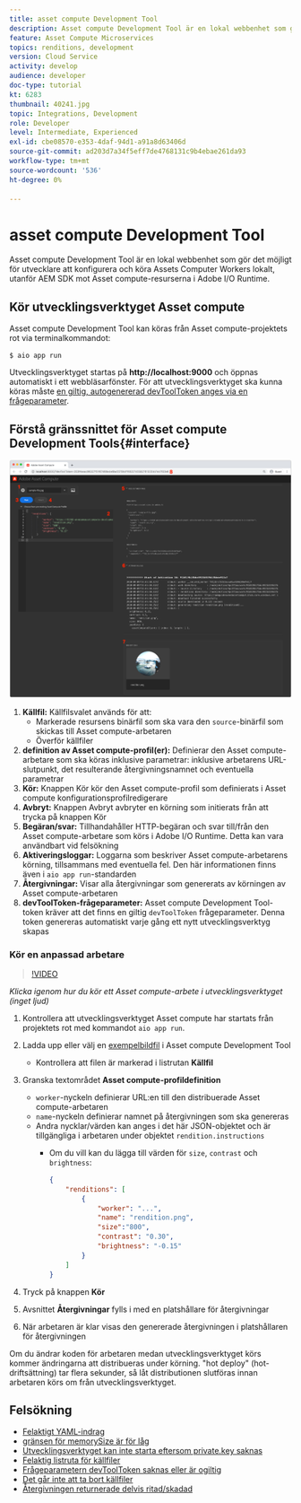```yaml
---
title: asset compute Development Tool
description: Asset compute Development Tool är en lokal webbenhet som gör det möjligt för utvecklare att konfigurera och köra Assets Computer Workers lokalt, utanför AEM SDK mot Asset compute-resurserna i Adobe I/O Runtime.
feature: Asset Compute Microservices
topics: renditions, development
version: Cloud Service
activity: develop
audience: developer
doc-type: tutorial
kt: 6283
thumbnail: 40241.jpg
topic: Integrations, Development
role: Developer
level: Intermediate, Experienced
exl-id: cbe08570-e353-4daf-94d1-a91a8d63406d
source-git-commit: ad203d7a34f5eff7de4768131c9b4ebae261da93
workflow-type: tm+mt
source-wordcount: '536'
ht-degree: 0%

---
```


# asset compute Development Tool

Asset compute Development Tool är en lokal webbenhet som gör det möjligt för utvecklare att konfigurera och köra Assets Computer Workers lokalt, utanför AEM SDK mot Asset compute-resurserna i Adobe I/O Runtime.

## Kör utvecklingsverktyget Asset compute

Asset compute Development Tool kan köras från Asset compute-projektets rot via terminalkommandot:

```
$ aio app run
```

Utvecklingsverktyget startas på __http://localhost:9000__ och öppnas automatiskt i ett webbläsarfönster. För att utvecklingsverktyget ska kunna köras måste [en giltig, autogenererad devToolToken anges via en frågeparameter](#troubleshooting__devtooltoken).

## Förstå gränssnittet för Asset compute Development Tools{#interface}

![asset compute Development Tool](./assets/development-tool/asset-compute-dev-tool.png)

1. __Källfil:__ Källfilsvalet används för att:
   + Markerade resursens binärfil som ska vara den `source`-binärfil som skickas till Asset compute-arbetaren
   + Överför källfiler
1. __definition av Asset compute-profil(er):__ Definierar den Asset compute-arbetare som ska köras inklusive parametrar: inklusive arbetarens URL-slutpunkt, det resulterande återgivningsnamnet och eventuella parametrar
1. __Kör:__ Knappen Kör kör den Asset compute-profil som definierats i Asset compute konfigurationsprofilredigerare
1. __Avbryt:__ Knappen Avbryt avbryter en körning som initierats från att trycka på knappen Kör
1. __Begäran/svar:__ Tillhandahåller HTTP-begäran och svar till/från den Asset compute-arbetare som körs i Adobe I/O Runtime. Detta kan vara användbart vid felsökning
1. __Aktiveringsloggar:__ Loggarna som beskriver Asset compute-arbetarens körning, tillsammans med eventuella fel. Den här informationen finns även i `aio app run`-standarden
1. __Återgivningar:__ Visar alla återgivningar som genererats av körningen av Asset compute-arbetaren
1. __devToolToken-frågeparameter:__ Asset compute Development Tool-token kräver att det finns en giltig  `devToolToken` frågeparameter. Denna token genereras automatiskt varje gång ett nytt utvecklingsverktyg skapas

### Kör en anpassad arbetare

>[!VIDEO](https://video.tv.adobe.com/v/40241?quality=12&learn=on)

_Klicka igenom hur du kör ett Asset compute-arbete i utvecklingsverktyget (inget ljud)_

1. Kontrollera att utvecklingsverktyget Asset compute har startats från projektets rot med kommandot `aio app run`.
1. Ladda upp eller välj en [exempelbildfil](../assets/samples/sample-file.jpg) i Asset compute Development Tool
   + Kontrollera att filen är markerad i listrutan __Källfil__
1. Granska textområdet __Asset compute-profildefinition__
   + `worker`-nyckeln definierar URL:en till den distribuerade Asset compute-arbetaren
   + `name`-nyckeln definierar namnet på återgivningen som ska genereras
   + Andra nycklar/värden kan anges i det här JSON-objektet och är tillgängliga i arbetaren under objektet `rendition.instructions`
      + Om du vill kan du lägga till värden för `size`, `contrast` och `brightness`:

         ```json
         {
             "renditions": [
                 {
                     "worker": "...",
                     "name": "rendition.png",
                     "size":"800",
                     "contrast": "0.30",
                     "brightness": "-0.15"
                 }
             ]
         }
         ```

1. Tryck på knappen __Kör__
1. Avsnittet __Återgivningar__ fylls i med en platshållare för återgivningar
1. När arbetaren är klar visas den genererade återgivningen i platshållaren för återgivningen

Om du ändrar koden för arbetaren medan utvecklingsverktyget körs kommer ändringarna att distribueras under körning. &quot;hot deploy&quot; (hot-driftsättning) tar flera sekunder, så låt distributionen slutföras innan arbetaren körs om från utvecklingsverktyget.

## Felsökning

+ [Felaktigt YAML-indrag](../troubleshooting.md#incorrect-yaml-indentation)
+ [gränsen för memorySize är för låg](../troubleshooting.md#memorysize-limit-is-set-too-low)
+ [Utvecklingsverktyget kan inte starta eftersom private.key saknas](../troubleshooting.md#missing-private-key)
+ [Felaktig listruta för källfiler](../troubleshooting.md#source-files-dropdown-incorrect)
+ [Frågeparametern devToolToken saknas eller är ogiltig](../troubleshooting.md#missing-or-invalid-devtooltoken-query-parameter)
+ [Det går inte att ta bort källfiler](../troubleshooting.md#unable-to-remove-source-files)
+ [Återgivningen returnerade delvis ritad/skadad](../troubleshooting.md#rendition-returned-partially-drawn-or-corrupt)
